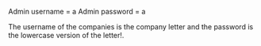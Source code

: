 Admin username = a
Admin password = a

The username of the companies is the company letter
and the password is the lowercase version of the letter!.
